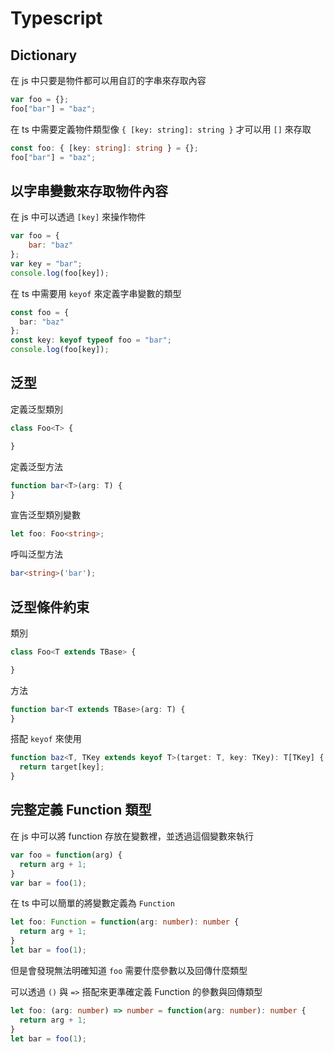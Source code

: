 # Typescript


## Dictionary

在 js 中只要是物件都可以用自訂的字串來存取內容
``` js
var foo = {};
foo["bar"] = "baz";
```

在 ts 中需要定義物件類型像 `{ [key: string]: string }` 才可以用 `[]` 來存取
``` ts
const foo: { [key: string]: string } = {};
foo["bar"] = "baz";
```


## 以字串變數來存取物件內容

在 js 中可以透過 `[key]` 來操作物件
``` js
var foo = {
    bar: "baz"
};
var key = "bar";
console.log(foo[key]);
```

在 ts 中需要用 `keyof` 來定義字串變數的類型
``` ts
const foo = {
  bar: "baz"
};
const key: keyof typeof foo = "bar";
console.log(foo[key]);
```


## 泛型

定義泛型類別
``` ts
class Foo<T> {

}
```
定義泛型方法
``` ts
function bar<T>(arg: T) {
}
```

宣告泛型類別變數
``` ts
let foo: Foo<string>;
```
呼叫泛型方法
``` ts
bar<string>('bar');
```


## 泛型條件約束

類別
``` ts
class Foo<T extends TBase> {

}
```

方法
``` ts
function bar<T extends TBase>(arg: T) {
}
```

搭配 `keyof` 來使用
``` ts
function baz<T, TKey extends keyof T>(target: T, key: TKey): T[TKey] {
  return target[key];
}
```


## 完整定義 Function 類型

在 js 中可以將 function 存放在變數裡，並透過這個變數來執行
``` js
var foo = function(arg) {
  return arg + 1;
}
var bar = foo(1);
```

在 ts 中可以簡單的將變數定義為 `Function`
``` ts
let foo: Function = function(arg: number): number {
  return arg + 1;
}
let bar = foo(1);
```
但是會發現無法明確知道 `foo` 需要什麼參數以及回傳什麼類型

可以透過 `()` 與 `=>` 搭配來更準確定義 Function 的參數與回傳類型
``` ts
let foo: (arg: number) => number = function(arg: number): number {
  return arg + 1;
}
let bar = foo(1);
```
